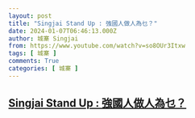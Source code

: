 ```yaml
---
layout: post
title: "Singjai Stand Up : 強國人做人為乜？"
date: 2024-01-07T06:46:13.000Z
author: 城寨 Singjai
from: https://www.youtube.com/watch?v=so8OUr3Itxw
tags: [ 城寨 ]
comments: True
categories: [ 城寨 ]
---
```

<!--1704609973000-->
[Singjai Stand Up : 強國人做人為乜？](https://www.youtube.com/watch?v=so8OUr3Itxw)
------

<div>

</div>
